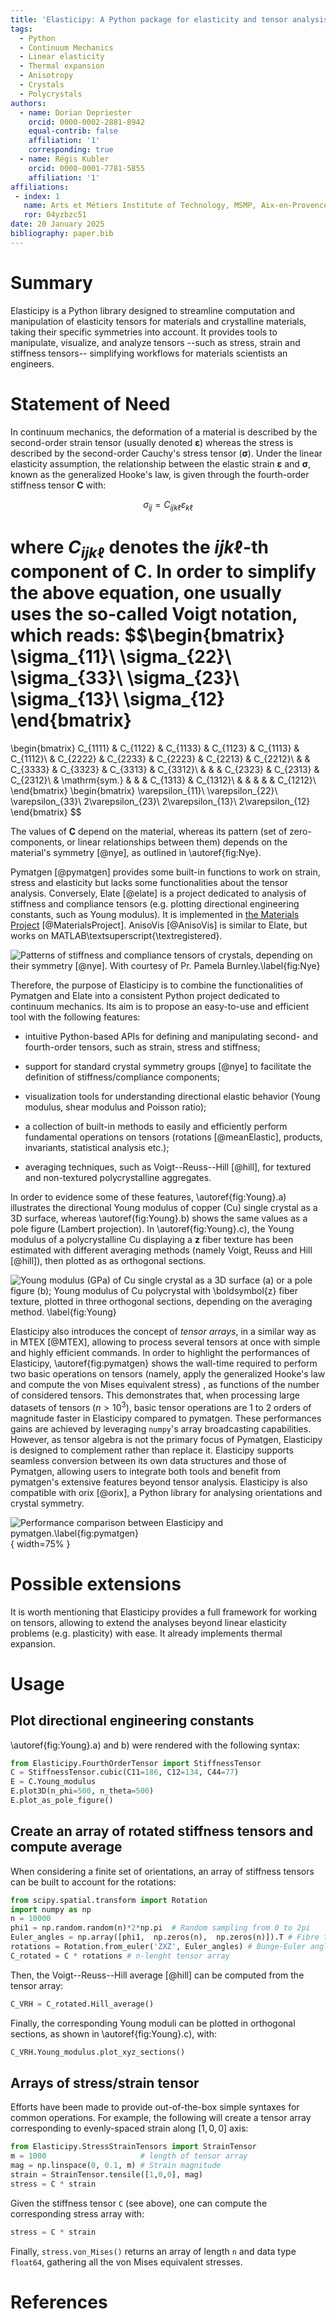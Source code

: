 ```yaml
---
title: 'Elasticipy: A Python package for elasticity and tensor analysis'
tags:
  - Python
  - Continuum Mechanics
  - Linear elasticity
  - Thermal expansion
  - Anisotropy
  - Crystals
  - Polycrystals
authors:
  - name: Dorian Depriester
    orcid: 0000-0002-2881-8942
    equal-contrib: false
    affiliation: '1'
    corresponding: true
  - name: Régis Kubler
    orcid: 0000-0001-7781-5855
    affiliation: '1'
affiliations:
 - index: 1
   name: Arts et Métiers Institute of Technology, MSMP, Aix-en-Provence, F-13617, France
   ror: 04yzbzc51
date: 20 January 2025
bibliography: paper.bib
---
```


# Summary

Elasticipy is a Python library designed to streamline computation and manipulation of elasticity tensors for materials and 
crystalline materials, taking their specific symmetries into account. It provides tools to manipulate, visualize, and 
analyze tensors --such as stress, strain and stiffness tensors-- simplifying workflows for materials scientists an 
engineers.

# Statement of Need

In continuum mechanics, the deformation of a material is described by the second-order strain tensor (usually denoted 
$\boldsymbol{\varepsilon}$) whereas the stress is described by the second-order Cauchy's stress tensor 
($\boldsymbol{\sigma}$). Under the linear elasticity assumption, the relationship between the elastic strain $\boldsymbol{\varepsilon}$
and $\boldsymbol{\sigma}$, known as the generalized Hooke's law, is given through the fourth-order stiffness tensor $\boldsymbol{C}$ with:

$$\sigma_{ij}=C_{ijk\ell}\varepsilon_{k\ell}$$

where $C_{ijk\ell}$ denotes the $ijk\ell$-th component of $\boldsymbol{C}$. In order to simplify the above equation, one usually uses the so-called Voigt notation, 
which reads:
$$\begin{bmatrix}
\sigma_{11}\\
\sigma_{22}\\
\sigma_{33}\\
\sigma_{23}\\
\sigma_{13}\\
\sigma_{12}
\end{bmatrix}
=
\begin{bmatrix}
C_{1111}    & C_{1122}      & C_{1133}  & C_{1123} & C_{1113}  & C_{1112}\\
            & C_{2222}      & C_{2233}  & C_{2223} & C_{2213}  & C_{2212}\\
            &               & C_{3333}  & C_{3323} & C_{3313}  & C_{3312}\\
            &               &           & C_{2323} & C_{2313}  & C_{2312}\\
            & \mathrm{sym.} &           &          & C_{1313}  & C_{1312}\\
            &           &               &          &           & C_{1212}\\
\end{bmatrix}
\begin{bmatrix}
\varepsilon_{11}\\
\varepsilon_{22}\\
\varepsilon_{33}\\
2\varepsilon_{23}\\
2\varepsilon_{13}\\
2\varepsilon_{12}
\end{bmatrix}
$$

The values of $\boldsymbol{C}$ depend on the material, whereas its pattern (set of zero-components, or linear 
relationships between them) depends on the material's symmetry [@nye], as outlined in \autoref{fig:Nye}. 

Pymatgen [@pymatgen] provides some built-in functions to work on strain, stress and elasticity but lacks some 
functionalities about the tensor analysis. Conversely, Elate [@elate] is a project dedicated to analysis of stiffness 
and compliance tensors (e.g. plotting directional engineering constants, such as Young modulus). It is implemented in 
[the Materials Project](https://next-gen.materialsproject.org/) [@MaterialsProject]. AnisoVis [@AnisoVis] is similar to 
Elate, but works on MATLAB\textsuperscript{\textregistered}.

![Patterns of stiffness and compliance tensors of crystals, depending on their symmetry [@nye]. 
With courtesy of Pr. Pamela Burnley.\label{fig:Nye}](Nye.png)


Therefore, the purpose of Elasticipy is to combine the functionalities of Pymatgen and Elate into a consistent 
Python project dedicated to continuum mechanics. Its aim is to propose an easy-to-use and efficient tool with the following features:

  - intuitive Python-based APIs for defining and manipulating second- and fourth-order tensors, such as strain, stress
and stiffness;

  - support for standard crystal symmetry groups [@nye] to facilitate the definition of stiffness/compliance components; 

  - visualization tools for understanding directional elastic behavior (Young modulus, shear modulus and Poisson ratio);

  - a collection of built-in methods to easily and efficiently perform fundamental operations on tensors (rotations 
[@meanElastic], products, invariants, statistical analysis etc.);

  - averaging techniques, such as Voigt--Reuss--Hill [@hill], for textured and non-textured polycrystalline aggregates.

In order to evidence some of these features, \autoref{fig:Young}.a) illustrates the directional Young modulus of 
copper (Cu) single crystal as a 3D surface, whereas \autoref{fig:Young}.b) shows the same values as a pole figure (Lambert 
projection). In \autoref{fig:Young}.c), the Young modulus of a polycrystalline Cu displaying a $\boldsymbol{z}$ fiber 
texture has been estimated with different averaging methods (namely Voigt, Reuss and Hill [@hill]), then plotted as 
as orthogonal sections.

![Young modulus (GPa) of Cu single crystal as a 3D surface (a) or a pole figure (b); 
Young modulus of Cu polycrystal with $\boldsymbol{z}$ fiber texture, plotted in three orthogonal sections, depending on the
averaging method. \label{fig:Young}](YoungModulus.png)

Elasticipy also introduces the concept of *tensor arrays*, in a similar way as in MTEX [@MTEX], allowing to 
process several tensors at once with simple and highly efficient commands. In order to highlight the performances 
of Elasticipy, \autoref{fig:pymatgen} shows the wall-time required to perform two basic operations on tensors (namely, 
apply the generalized Hooke's law and compute the von Mises equivalent stress) , as 
functions of the number of considered tensors. This demonstrates that, when processing large datasets of tensors 
($n>10^3$), basic tensor operations are 1 to 2 orders of magnitude faster in Elasticipy compared to pymatgen. 
These performances gains are achieved by leveraging `numpy`'s array broadcasting capabilities.
However, as tensor algebra is not the primary focus of Pymatgen, Elasticipy is designed to complement rather than 
replace it. Elasticipy supports seamless conversion between its own data structures and those of Pymatgen, allowing 
users to integrate both tools and benefit from pymatgen's extensive features beyond tensor analysis. Elasticipy is also
compatible with orix [@orix], a Python library for analysing orientations and crystal symmetry.

![Performance comparison between Elasticipy and pymatgen.\label{fig:pymatgen}](ElasticipyVSpymatgen.png){ width=75% }


# Possible extensions

It is worth mentioning that Elasticipy provides a full framework for working on tensors, allowing to extend the analyses
beyond linear elasticity problems (e.g. plasticity) with ease. It already implements thermal expansion.

# Usage

## Plot directional engineering constants

\autoref{fig:Young}.a) and b) were rendered with the following syntax:

````python
from Elasticipy.FourthOrderTensor import StiffnessTensor
C = StiffnessTensor.cubic(C11=186, C12=134, C44=77)
E = C.Young_modulus
E.plot3D(n_phi=500, n_theta=500)
E.plot_as_pole_figure()
````

## Create an array of rotated stiffness tensors and compute average

When considering a finite set of orientations, an array of stiffness tensors can be built to account for the rotations:

````python
from scipy.spatial.transform import Rotation
import numpy as np
n = 10000
phi1 = np.random.random(n)*2*np.pi  # Random sampling from 0 to 2pi
Euler_angles = np.array([phi1,  np.zeros(n),  np.zeros(n)]).T # Fibre texture
rotations = Rotation.from_euler('ZXZ', Euler_angles) # Bunge-Euler angles
C_rotated = C * rotations # n-lenght tensor array
````

Then, the Voigt--Reuss--Hill average [@hill] can be computed from the tensor array:

````python
C_VRH = C_rotated.Hill_average()
````

Finally, the corresponding Young moduli can be plotted in orthogonal sections, as shown in \autoref{fig:Young}.c), with:

````python
C_VRH.Young_modulus.plot_xyz_sections()
````

## Arrays of stress/strain tensor

Efforts have been made to provide out-of-the-box simple syntaxes for common operations. For example, the following
will create a tensor array corresponding to evenly-spaced strain along $[1,0,0]$ axis:

````python
from Elasticipy.StressStrainTensors import StrainTensor
m = 1000                     # length of tensor array
mag = np.linspace(0, 0.1, m) # Strain magnitude
strain = StrainTensor.tensile([1,0,0], mag)
stress = C * strain
````

Given the stiffness tensor ``C`` (see above), one can compute the corresponding stress array with:
````python
stress = C * strain
````
Finally, ``stress.von_Mises()`` returns an array of length ``n`` and data type ``float64``, gathering all the von Mises 
equivalent stresses.

# References